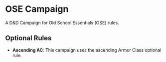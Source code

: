 # OSE Campaign

A D&D Campaign for Old School Essentials (OSE) rules.

## Optional Rules

- **Ascending AC**: This campaign uses the ascending Armor Class optional rule.
